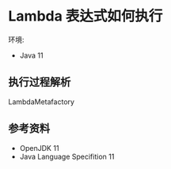 # Lambda 表达式如何执行

环境:

* Java 11

## 执行过程解析

LambdaMetafactory

## 参考资料

* OpenJDK 11
* Java Language Specifition 11